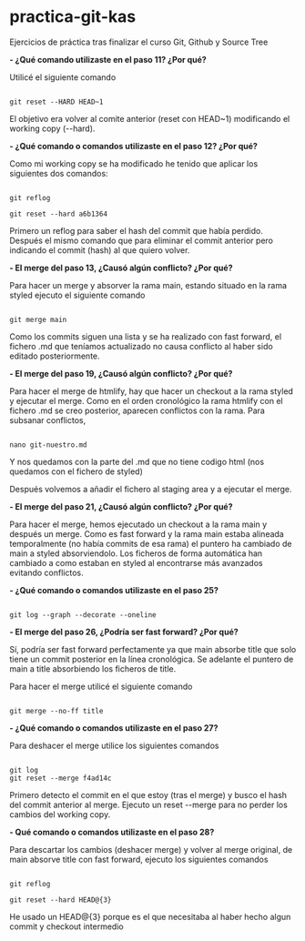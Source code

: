# practica-git-kas
Ejercicios de práctica tras finalizar el curso Git, Github y Source Tree

**- ¿Qué comando utilizaste en el paso 11? ¿Por qué?**

Utilicé el siguiente comando

```

git reset --HARD HEAD~1

```

El objetivo era volver al comite anterior (reset con HEAD~1) modificando el working copy (--hard).


**- ¿Qué comando o comandos utilizaste en el paso 12? ¿Por qué?**

Como mi working copy se ha modificado he tenido que aplicar los siguientes dos comandos:

```

git reflog

git reset --hard a6b1364

```

Primero un reflog para saber el hash del commit que había perdido. Después el mismo comando que para eliminar el commit
anterior pero indicando el commit  (hash) al que quiero volver.


**- El merge del paso 13, ¿Causó algún conflicto? ¿Por qué?**

Para hacer un merge y absorver la rama main, estando situado en la rama styled ejecuto el siguiente comando

```

git merge main

```

Como los commits siguen una lista y se ha realizado con fast forward, el fichero .md que teníamos actualizado
no causa conflicto al haber sido editado posteriormente.


**- El merge del paso 19, ¿Causó algún conflicto? ¿Por qué?**

Para hacer el merge de htmlify, hay que hacer un checkout a la rama styled y ejecutar el merge.
Como en el orden cronológico la rama htmlify con el fichero .md se creo posterior, aparecen conflictos con la rama.
Para subsanar conflictos,

```

nano git-nuestro.md

``` 

Y nos quedamos con la parte del .md que no tiene codigo html (nos quedamos con el fichero de styled)

Después volvemos a añadir el fichero al staging area y a ejecutar el merge.


**- El merge del paso 21, ¿Causó algún conflicto? ¿Por qué?**

Para hacer el merge, hemos ejecutado un checkout a la rama main y después un merge.
Como es fast forward y la rama main estaba alineada temporalmente (no había commits de esa rama) el puntero ha cambiado 
de main a styled absorviendolo. Los ficheros de forma automática han cambiado a como estaban en styled al encontrarse 
más avanzados evitando conflictos.


**- ¿Qué comando o comandos utilizaste en el paso 25?**

```

git log --graph --decorate --oneline

```

**- El merge del paso 26, ¿Podría ser fast forward? ¿Por qué?**

Sí, podría ser fast forward perfectamente ya que main absorbe title que solo tiene un commit posterior en la línea cronológica.
Se adelante el puntero de main a title absorbiendo los ficheros de title.

Para hacer el merge utilicé el siguiente comando

```

git merge --no-ff title

```

**- ¿Qué comando o comandos utilizaste en el paso 27?**

Para deshacer el merge utilice los siguientes comandos

```

git log
git reset --merge f4ad14c

```
Primero detecto el commit en el que estoy (tras el merge) y busco el hash del commit anterior al merge.
Ejecuto un reset --merge para no perder los cambios del working copy.


**- Qué comando o comandos utilizaste en el paso 28?**

Para descartar los cambios (deshacer merge) y volver al merge original, de main absorve title con fast forward, ejecuto
los siguientes comandos

```

git reflog

git reset --hard HEAD@{3}

````

He usado un HEAD@{3} porque es el que necesitaba al haber hecho algun commit y checkout intermedio
